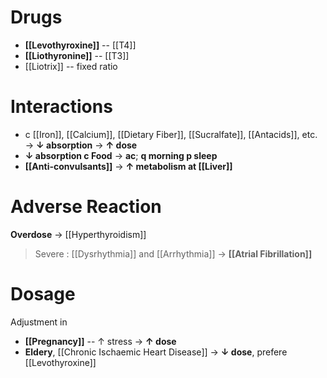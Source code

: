 # Drugs
- **[[Levothyroxine]]** -- [[T4]]
- **[[Liothyronine]]** -- [[T3]]
- [[Liotrix]] -- fixed ratio

# Interactions
- c [[Iron]], [[Calcium]], [[Dietary Fiber]], [[Sucralfate]], [[Antacids]], etc. → **↓ absorption** → **↑ dose**
- **↓ absorption c Food** → **ac**; **q morning p sleep**
- **[[Anti-convulsants]]** → **↑ metabolism at [[Liver]]**

# Adverse Reaction
**Overdose** → [[Hyperthyroidism]]
> Severe : [[Dysrhythmia]] and [[Arrhythmia]] → **[[Atrial Fibrillation]]**

# Dosage
Adjustment in 
- **[[Pregnancy]]** -- ↑ stress → **↑ dose**
- **Eldery**, [[Chronic Ischaemic Heart Disease]] → **↓ dose**, prefere [[Levothyroxine]]